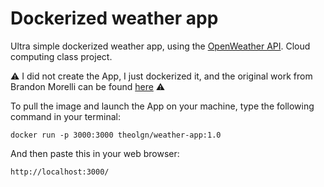 # Dockerized weather app

Ultra simple dockerized weather app, using the [OpenWeather API](https://openweathermap.org/api). Cloud computing class project. 

⚠️ I did not create the App, I just dockerized it, and the original work from Brandon Morelli can be found [here](https://github.com/bmorelli25/simple-nodejs-weather-app/) ⚠️

To pull the image and launch the App on your machine, type the following command in your terminal:

```console
docker run -p 3000:3000 theolgn/weather-app:1.0
```

And then paste this in your web browser:
```
http://localhost:3000/
```
